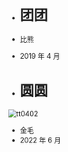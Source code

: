 - # 团团
- 比熊
- 2019 年 4 月





- # 圆圆
![tt0402](https://github.com/cqmzgg/cqmzgg.github.io/assets/33389489/fd726797-96a8-4856-9a04-f02feb0ab06b)
- 金毛
- 2022 年 6 月
